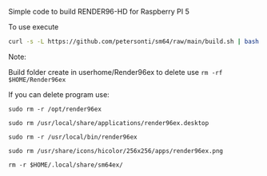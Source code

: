 Simple code to build RENDER96-HD for Raspberry PI 5

To use execute

```sh
curl -s -L https://github.com/petersonti/sm64/raw/main/build.sh | bash
```

Note:

Build folder create in userhome/Render96ex to delete use `rm -rf $HOME/Render96ex`


If you can delete program use:

`sudo rm -r /opt/render96ex`

`sudo rm /usr/local/share/applications/render96ex.desktop`

`sudo rm -r /usr/local/bin/render96ex`

`sudo rm /usr/share/icons/hicolor/256x256/apps/render96ex.png`

`rm -r $HOME/.local/share/sm64ex/`
